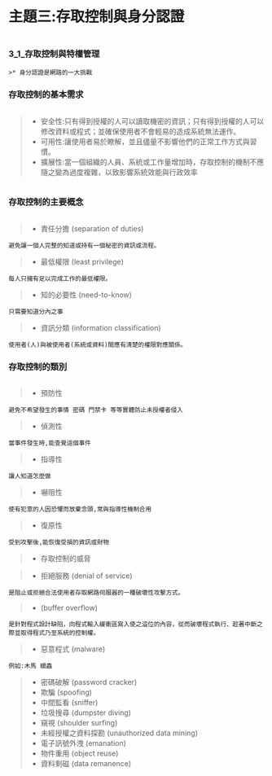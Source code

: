 #   主題三:存取控制與身分認證
```
```

### 3_1_存取控制與特權管理
```
>* 身分認證是網路的一大挑戰
```
### 存取控制的基本需求
```
```
>* 安全性:只有得到授權的人可以讀取機密的資訊；只有得到授權的人可以修改資料或程式；並確保使用者不會輕易的造成系統無法運作。
>* 可用性:讓使用者易於瞭解，並且儘量不影響他們的正常工作方式與習慣。
>* 擴展性:當一個組織的人員、系統或工作量增加時，存取控制的機制不應隨之變為過度複雜，以致影響系統效能與行政效率
```
```
### 存取控制的主要概念
```
```

>* 責任分擔 (separation of duties)
```
避免讓一個人完整的知道或持有一個秘密的資訊或流程。
```
>* 最低權限 (least privilege)
```
每人只擁有足以完成工作的最低權限。
```
>* 知的必要性 (need-to-know)
```
只需要知道分內之事
```
>* 資訊分類 (information classification)
```
使用者(人)與被使用者(系統或資料)間應有清楚的權限對應關係。
```

### 存取控制的類別
```
```
>* 預防性
```
避免不希望發生的事情 密碼 門禁卡 等等實體防止未授權者侵入
```
>* 偵測性
```
當事件發生時,能查覺這個事件 
```
>* 指導性
```
讓人知道怎麼做
```
>* 嚇阻性
```
使有犯意的人因恐懼而放棄念頭,常與指導性機制合用
```
>* 復原性
```
受到攻擊後,能恢復受損的資訊或財物
```
>* 存取控制的威脅


>* 拒絕服務 (denial of service)
```
是阻止或拒絕合法使用者存取網路伺服器的一種破壞性攻擊方式。
```
>*  (buffer overflow)
```
是針對程式設計缺陷，向程式輸入緩衝區寫入使之溢位的內容，從而破壞程式執行、趁著中斷之際並取得程式乃至系統的控制權。
```
>* 惡意程式 (malware)
```
例如:木馬 蠕蟲
```
>* 密碼破解 (password cracker)
>* 欺騙 (spoofing)
>* 中間監看 (sniffer)
>* 垃圾搜尋 (dumpster diving)
>* 窺視 (shoulder surfing)
>* 未經授權之資料探勘 (unauthorized data mining)
>* 電子訊號外洩 (emanation)
>* 物件重用 (object reuse)
>* 資料剩磁 (data remanence)
